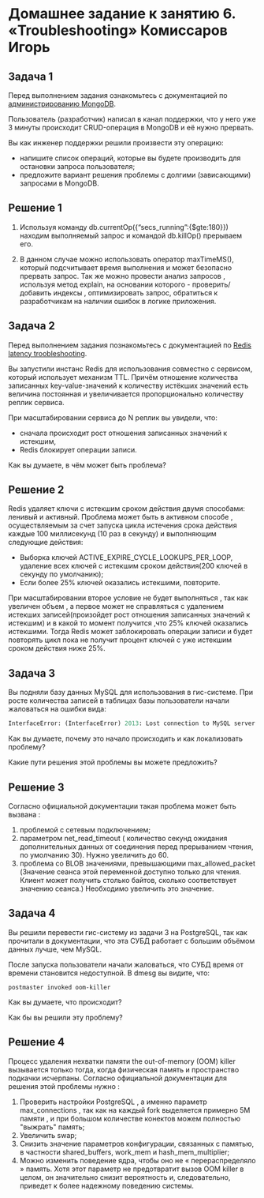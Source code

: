 # Домашнее задание к занятию 6. «Troubleshooting» Комиссаров Игорь

## Задача 1

Перед выполнением задания ознакомьтесь с документацией по [администрированию MongoDB](https://docs.mongodb.com/manual/administration/).

Пользователь (разработчик) написал в канал поддержки, что у него уже 3 минуты происходит CRUD-операция в MongoDB и её 
нужно прервать. 

Вы как инженер поддержки решили произвести эту операцию:

- напишите список операций, которые вы будете производить для остановки запроса пользователя;
- предложите вариант решения проблемы с долгими (зависающими) запросами в MongoDB.

## Решение 1

1) Используя команду db.currentOp({“secs_running”:{$gte:180}}) находим выполняемый запрос и командой db.killOp() прерываем его.
 
2) В данном случае можно использовать оператор maxTimeMS(), который подсчитывает время выполнения и может безопасно прервать запрос. Так же можно провести анализ запросов , используя метод explain, на основании которого  - проверить/добавить индексы , оптимизировать запрос, обратиться к разработчикам на наличии ошибок в логике приложения.      

 
## Задача 2

Перед выполнением задания познакомьтесь с документацией по [Redis latency troobleshooting](https://redis.io/topics/latency).

Вы запустили инстанс Redis для использования совместно с сервисом, который использует механизм TTL. 
Причём отношение количества записанных key-value-значений к количеству истёкших значений есть величина постоянная и
увеличивается пропорционально количеству реплик сервиса. 

При масштабировании сервиса до N реплик вы увидели, что:

- сначала происходит рост отношения записанных значений к истекшим,
- Redis блокирует операции записи.

Как вы думаете, в чём может быть проблема?

## Решение 2

 Redis удаляет ключи с истекшим сроком действия двумя способами: ленивый и активный.
Проблема может быть в активном способе , осуществляемым  за счет запуска цикла истечения срока действия каждые 100 миллисекунд (10 раз в секунду) и выполняющим следующие действия:
  - Выборка ключей ACTIVE_EXPIRE_CYCLE_LOOKUPS_PER_LOOP, удаление всех ключей с истекшим сроком действия(200 ключей в секунду по умолчанию);
  - Если более 25% ключей оказались истекшими, повторите.

При масштабировании второе условие не будет выполняться , так как увеличен объем , а первое может не справляться с удалением истекших записей(произойдет рост отношения записанных значений к истекшим) и в какой то момент получится ,что  25% ключей оказались истекшими.
Тогда Redis может заблокировать операции записи и будет повторять цикл пока не получит процент ключей с уже истекшим сроком действия ниже 25%.

## Задача 3

Вы подняли базу данных MySQL для использования в гис-системе. При росте количества записей в таблицах базы
пользователи начали жаловаться на ошибки вида:
```python
InterfaceError: (InterfaceError) 2013: Lost connection to MySQL server during query u'SELECT..... '
```

Как вы думаете, почему это начало происходить и как локализовать проблему?

Какие пути решения этой проблемы вы можете предложить?

## Решение 3
Согласно официальной документации такая проблема может быть вызвана :
1) проблемой с сетевым подключением;
2) параметром net_read_timeout ( количество секунд ожидания дополнительных данных от соединения перед прерыванием чтения, по умолчанию 30). Нужно увеличить до 60.
3) проблема со BLOB значениями, превышающими max_allowed_packet (Значение сеанса этой переменной доступно только для чтения. Клиент может получить столько байтов, сколько соответствует значению сеанса.) Необходимо увеличить это значение.

## Задача 4


Вы решили перевести гис-систему из задачи 3 на PostgreSQL, так как прочитали в документации, что эта СУБД работает с 
большим объёмом данных лучше, чем MySQL.

После запуска пользователи начали жаловаться, что СУБД время от времени становится недоступной. В dmesg вы видите, что:

`postmaster invoked oom-killer`

Как вы думаете, что происходит?

Как бы вы решили эту проблему?

## Решение 4
Процесс удаления нехватки памяти the out-of-memory (OOM) killer вызывается только тогда, когда физическая память и пространство подкачки исчерпаны.
Согласно официальной документации для решения этой проблемы нужно :
1) Проверить настройки PostgreSQL , а именно параметр max_connections , так как на каждый  fork выделяется примерно 5М памяти , и при большом количестве конектов можем полностью "выжрать" память;
2) Увеличить  swap;
3) Cнизить значение параметров конфигурации, связанных с памятью, в частности shared_buffers, work_mem и hash_mem_multiplier;
4) Можно изменить поведение ядра, чтобы оно не « перераспределяло » память. Хотя этот параметр не предотвратит вызов OOM killer в целом, он значительно снизит вероятность и, следовательно, приведет к более надежному поведению системы.
